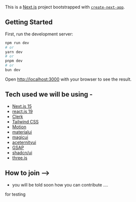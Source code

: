 This is a [Next.js](https://nextjs.org) project bootstrapped with [`create-next-app`](https://nextjs.org/docs/app/api-reference/cli/create-next-app).

## Getting Started

First, run the development server:

```bash
npm run dev
# or
yarn dev
# or
pnpm dev
# or
bun dev
```

Open [http://localhost:3000](http://localhost:3000) with your browser to see the result.

<!-- adding tech stack used heading and their links name  -->

## Tech used we will be using - 

- [Next.js 15](https://nextjs.org)
- [react.js 19](https://react.dev/)
- [Clerk](https://clerk.dev)
- [Tailwind CSS](https://tailwindcss.com)
- [Motion](https://motion.dev)
- [materialui](https://mui.com/material-ui/)
- [magicui](https://magicui.design/)
- [aceternityui](https://ui.aceternity.com/)
- [GSAP](https://gsap.com)
- [shadcn/ui](https://ui.shadcn.com/)
- [three.js](https://threejs.org/)


## How to join --> 
- you will be told soon how you can contribute ....


for testing
